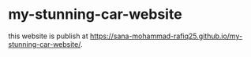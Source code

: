 # my-stunning-car-website
this website is publish at  https://sana-mohammad-rafiq25.github.io/my-stunning-car-website/.
